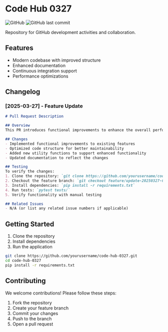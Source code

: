 # Code Hub 0327

![GitHub](https://img.shields.io/github/license/yourusername/code-hub-0327)
![GitHub last commit](https://img.shields.io/github/last-commit/yourusername/code-hub-0327)

Repository for GitHub development activities and collaboration.

## Features

- Modern codebase with improved structure
- Enhanced documentation
- Continuous integration support
- Performance optimizations

## Changelog

### [2025-03-27] - Feature Update

```markdown
# Pull Request Description

## Overview
This PR introduces functional improvements to enhance the overall performance and user experience of the code-hub-0327 repository. The changes address specific pain points and streamline certain workflows to make the system more efficient.

## Changes
- Implemented functional improvements to existing features
- Optimized code structure for better maintainability
- Added new utility functions to support enhanced functionality
- Updated documentation to reflect the changes

## Testing
To verify the changes:
1. Clone the repository: `git clone https://github.com/yourusername/code-hub-0327.git`
2. Checkout the feature branch: `git checkout feature/update-20250327-005945`
3. Install dependencies: `pip install -r requirements.txt`
4. Run tests: `pytest tests/`
5. Verify functionality with manual testing

## Related Issues
- N/A (or list any related issue numbers if applicable)
```

## Getting Started

1. Clone the repository
2. Install dependencies
3. Run the application

```bash
git clone https://github.com/yourusername/code-hub-0327.git
cd code-hub-0327
pip install -r requirements.txt
```

## Contributing

We welcome contributions! Please follow these steps:
1. Fork the repository
2. Create your feature branch
3. Commit your changes
4. Push to the branch
5. Open a pull request